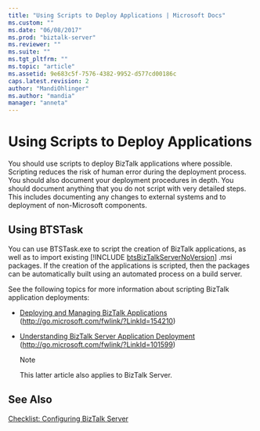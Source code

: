 ```yaml
---
title: "Using Scripts to Deploy Applications | Microsoft Docs"
ms.custom: ""
ms.date: "06/08/2017"
ms.prod: "biztalk-server"
ms.reviewer: ""
ms.suite: ""
ms.tgt_pltfrm: ""
ms.topic: "article"
ms.assetid: 9e683c5f-7576-4382-9952-d577cd00186c
caps.latest.revision: 2
author: "MandiOhlinger"
ms.author: "mandia"
manager: "anneta"
---
```

# Using Scripts to Deploy Applications
You should use scripts to deploy BizTalk applications where possible. Scripting reduces the risk of human error during the deployment process. You should also document your deployment procedures in depth. You should document anything that you do not script with very detailed steps. This includes documenting any changes to external systems and to deployment of non-Microsoft components.  
  
## Using BTSTask  
 You can use BTSTask.exe to script the creation of BizTalk applications, as well as to import existing [!INCLUDE [btsBizTalkServerNoVersion](../includes/btsbiztalkservernoversion-md.md)] .msi packages. If the creation of the applications is scripted, then the packages can be automatically built using an automated process on a build server.  
  
 See the following topics for more information about scripting BizTalk application deployments:  
  
-   [Deploying and Managing BizTalk Applications](http://go.microsoft.com/fwlink/?LinkId=154210) (http://go.microsoft.com/fwlink/?LinkId=154210)  
  
-   [Understanding BizTalk Server Application Deployment](http://go.microsoft.com/fwlink/?LinkId=101599) (http://go.microsoft.com/fwlink/?LinkId=101599)  
  
    > [!NOTE]  
    >  This latter article also applies to BizTalk Server.  
  
## See Also  
 [Checklist: Configuring BizTalk Server](../technical-guides/checklist-configuring-biztalk-server.md)